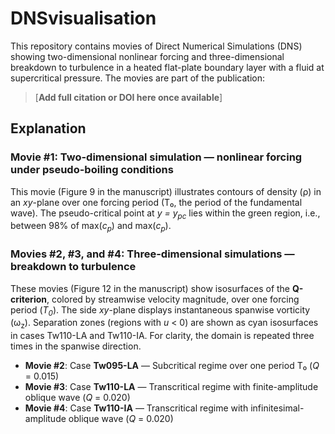 # DNSvisualisation

This repository contains movies of Direct Numerical Simulations (DNS) showing two-dimensional nonlinear forcing and three-dimensional breakdown to turbulence in a heated flat-plate boundary layer with a fluid at supercritical pressure. The movies are part of the publication:

> [**Add full citation or DOI here once available**]

## Explanation

### Movie #1: Two-dimensional simulation — nonlinear forcing under pseudo-boiling conditions

This movie (Figure 9 in the manuscript) illustrates contours of density (ρ) in an *xy*-plane over one forcing period (T₀, the period of the fundamental wave). The pseudo-critical point at *y = y<sub>pc</sub>* lies within the green region, i.e., between 98% of max(*c<sub>p</sub>*) and max(*c<sub>p</sub>*).

### Movies #2, #3, and #4: Three-dimensional simulations — breakdown to turbulence

These movies (Figure 12 in the manuscript) show isosurfaces of the **Q-criterion**, colored by streamwise velocity magnitude, over one forcing period (*T<sub>0*). The side *xy*-plane displays instantaneous spanwise vorticity (ω<sub>z</sub>). Separation zones (regions with *u* < 0) are shown as cyan isosurfaces in cases Tw110-LA and Tw110-IA. For clarity, the domain is repeated three times in the spanwise direction.

- **Movie #2**: Case **Tw095-LA** — Subcritical regime over one period T₀ (*Q* = 0.015)
- **Movie #3**: Case **Tw110-LA** — Transcritical regime with finite-amplitude oblique wave (*Q* = 0.020)
- **Movie #4**: Case **Tw110-IA** — Transcritical regime with infinitesimal-amplitude oblique wave (*Q* = 0.020)